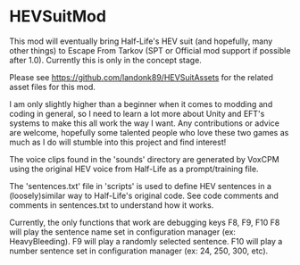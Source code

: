 # HEVSuitMod

This mod will eventually bring Half-Life's HEV suit (and hopefully, many other things) to Escape From Tarkov (SPT or Official mod support if possible after 1.0).
Currently this is only in the concept stage.

Please see https://github.com/landonk89/HEVSuitAssets for the related asset files for this mod.

I am only slightly higher than a beginner when it comes to modding and coding in general, so I need to learn a lot
more about Unity and EFT's systems to make this all work the way I want. Any contributions or advice are welcome,
hopefully some talented people who love these two games as much as I do will stumble into this project and find interest!

The voice clips found in the 'sounds' directory are generated by VoxCPM using the original HEV voice from Half-Life
as a prompt/training file.

The 'sentences.txt' file in 'scripts' is used to define HEV sentences in a (loosely)similar way to Half-Life's original code.
See code comments and comments in sentences.txt to understand how it works.

Currently, the only functions that work are debugging keys F8, F9, F10
F8 will play the sentence name set in configuration manager (ex: HeavyBleeding).
F9 will play a randomly selected sentence.
F10 will play a number sentence set in configuration manager (ex: 24, 250, 300, etc).